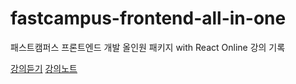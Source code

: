 # fastcampus-frontend-all-in-one
패스트캠퍼스 프론트엔드 개발 올인원 패키지 with React Online 강의 기록

[강의듣기](https://bit.ly/3m0t8GM)
[강의노트](https://majung2.github.io/)

